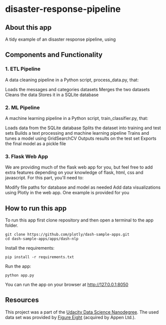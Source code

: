 # disaster-response-pipeline

## About this app

A tidy example of an disaster response pipeline, using 

## Components and Functionality

### 1. ETL Pipeline

A data cleaning pipeline in a Python script, process_data.py, that:

Loads the messages and categories datasets
Merges the two datasets
Cleans the data
Stores it in a SQLite database

### 2. ML Pipeline

A machine learning pipeline in a Python script, train_classifier.py, that:

Loads data from the SQLite database
Splits the dataset into training and test sets
Builds a text processing and machine learning pipeline
Trains and tunes a model using GridSearchCV
Outputs results on the test set
Exports the final model as a pickle file

### 3. Flask Web App

We are providing much of the flask web app for you, but feel free to add extra features depending on your knowledge of flask, html, css and javascript. For this part, you'll need to:

Modify file paths for database and model as needed
Add data visualizations using Plotly in the web app. One example is provided for you

## How to run this app

To run this app first clone repository and then open a terminal to the app folder.

```
git clone https://github.com/plotly/dash-sample-apps.git
cd dash-sample-apps/apps/dash-nlp
```

Install the requirements:

```
pip install -r requirements.txt
```
Run the app:

```
python app.py
```
You can run the app on your browser at http://127.0.0.1:8050


## Resources

This project was a part of the [Udacity Data Science Nanodegree](https://www.udacity.com/course/data-scientist-nanodegree--nd025).
The used data set was provided by [Figure Eight](https://www.figure-eight.com/) (acquired by Appen Ltd.).
